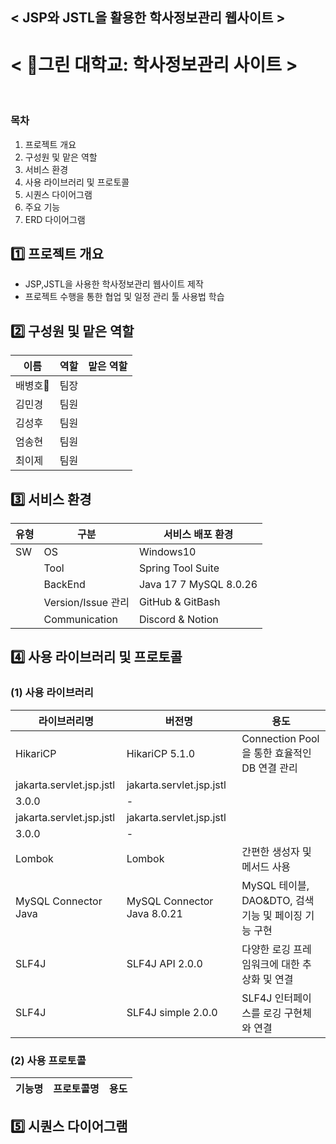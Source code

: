 ## < JSP와 JSTL을 활용한 학사정보관리 웹사이트 >
# < 🏫그린 대학교: 학사정보관리 사이트 >
&nbsp; 
&nbsp;
&nbsp;
### 목차
1. 프로젝트 개요
2. 구성원 및 맡은 역할
3. 서비스 환경
4. 사용 라이브러리 및 프로토콜
5. 시퀀스 다이어그램
6. 주요 기능
7. ERD 다이어그램
&nbsp; 
## 1️⃣ 프로젝트 개요
* JSP,JSTL을 사용한 학사정보관리 웹사이트 제작
* 프로젝트 수행을 통한 협업 및 일정 관리 툴 사용법 학습
&nbsp; 
## 2️⃣ 구성원 및 맡은 역할
|이름|역할|맡은 역할|
|------|---|---|
|배병호🐸|팀장|  |
|김민경|팀원|  |
|김성후|팀원|  |
|엄송현|팀원|  |
|최이제|팀원|  |
## 3️⃣ 서비스 환경
|유형|구분|서비스 배포 환경|
|------|---|---|
|SW|OS| Windows10 |
||Tool| Spring Tool Suite |
||BackEnd| Java 17 7 MySQL 8.0.26 |
||Version/Issue 관리| GitHub & GitBash |
||Communication| Discord & Notion|
## 4️⃣ 사용 라이브러리 및 프로토콜
### (1) 사용 라이브러리
|라이브러리명|버전명|용도|
|------|---|---|
|HikariCP|HikariCP 5.1.0| Connection Pool을 통한 효율적인 DB 연결 관리 |
|jakarta.servlet.jsp.jstl|jakarta.servlet.jsp.jstl
3.0.0| - |
|jakarta.servlet.jsp.jstl|jakarta.servlet.jsp.jstl
3.0.0| - |
|Lombok|Lombok| 간편한 생성자 및 메서드 사용 |
|MySQL Connector Java|MySQL Connector Java 8.0.21| MySQL 테이블, DAO&DTO, 검색 기능 및 페이징 기능 구현 |
|SLF4J|SLF4J API 2.0.0| 다양한 로깅 프레임워크에 대한 추상화 및 연결 |
|SLF4J|SLF4J simple 2.0.0| SLF4J 인터페이스를 로깅 구현체와 연결 |
### (2) 사용 프로토콜
|기능명|프로토콜명|용도|
|------|---|---|

## 5️⃣ 시퀀스 다이어그램
